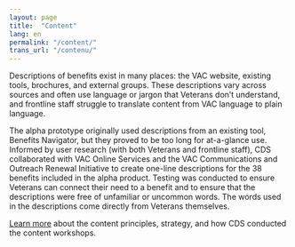 ```yaml
---
layout: page
title:  "Content"
lang: en
permalink: "/content/"
trans_url: "/contenu/"
---
```


Descriptions of benefits exist in many places: the VAC website, existing tools, brochures, and external groups. These descriptions vary across sources and often use language or jargon that Veterans don’t understand, and frontline staff struggle to translate content from VAC language to plain language.

The alpha prototype originally used descriptions from an existing tool, Benefits Navigator, but they proved to be too long for at-a-glance use. Informed by user research (with both Veterans and frontline staff), CDS collaborated with VAC Online Services and the VAC Communications and Outreach Renewal Initiative to create one-line descriptions for the 38 benefits included in the alpha product. Testing was conducted to ensure Veterans can connect their need to a benefit and to ensure that the descriptions were free of unfamiliar or uncommon words. The words used in the descriptions come directly from Veterans themselves.

[Learn more](https://github.com/cds-snc/vac-benefits-directory/wiki/Content-strategy-and-design) about the content principles, strategy, and how CDS conducted the content workshops.
